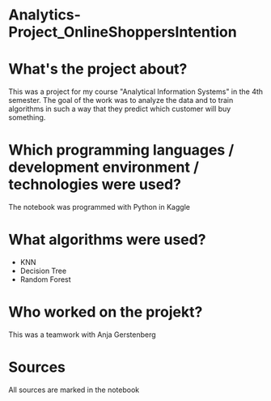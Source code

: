 # Analytics-Project_OnlineShoppersIntention

# What's the project about?
This was a project for my course "Analytical Information Systems" in the 4th semester. The goal of the work was to analyze the data and to train algorithms in such a way that they predict which customer will buy something.

# Which programming languages / development environment / technologies were used?
The notebook was programmed with Python in Kaggle

# What algorithms were used?
- KNN
- Decision Tree
- Random Forest

# Who worked on the projekt?
This was a teamwork with Anja Gerstenberg

# Sources
All sources are marked in the notebook
